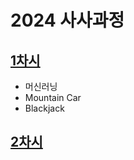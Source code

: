 # 2024 사사과정

## [1차시](https://github.com/nkmin0/2024_RL/tree/main/RL_240309_MountainCar)

- 머신러닝
- Mountain Car
- Blackjack

## [2차시](https://github.com/nkmin0/2024_RL/tree/main/RL_240309_Bandit)
